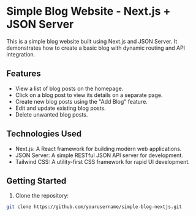 # Simple Blog Website - Next.js + JSON Server

This is a simple blog website built using Next.js and JSON Server. It demonstrates how to create a basic blog with dynamic routing and API integration.

## Features

- View a list of blog posts on the homepage.
- Click on a blog post to view its details on a separate page.
- Create new blog posts using the "Add Blog" feature.
- Edit and update existing blog posts.
- Delete unwanted blog posts.

## Technologies Used

- Next.js: A React framework for building modern web applications.
- JSON Server: A simple RESTful JSON API server for development.
- Tailwind CSS: A utility-first CSS framework for rapid UI development.

## Getting Started

1. Clone the repository:

```bash
git clone https://github.com/yourusername/simple-blog-nextjs.git
